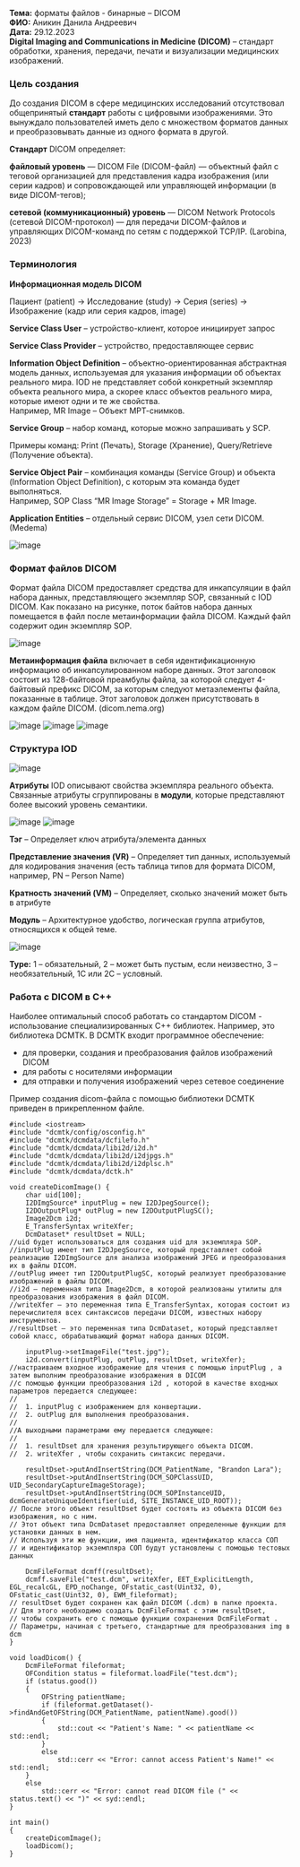 **Тема:** форматы файлов - бинарные – DICOM  
**ФИО:** Аникин Данила Андреевич  
**Дата:** 29.12.2023  
**Digital Imaging and Communications in Medicine (DICOM)** – стандарт обработки, 
хранения, передачи, печати и визуализации медицинских изображений.

### Цель создания  
До создания DICOM в сфере медицинских исследований отсутствовал общепринятый **стандарт** работы с цифровыми изображениями. Это вынуждало пользователей иметь дело с множеством форматов данных и преобразовывать данные из одного формата в другой.  

**Стандарт** DICOM определяет:  

**файловый уровень** — DICOM File (DICOM-файл) — объектный файл с теговой организацией для представления кадра изображения (или серии кадров) и сопровождающей или управляющей информации (в виде DICOM-тегов);  

**сетевой (коммуникационный) уровень** — DICOM Network Protocols (сетевой DICOM-протокол) — для передачи DICOM-файлов и управляющих DICOM-команд по сетям с поддержкой TCP/IP. (Larobina, 2023)  


### Терминология

**Информационная модель DICOM**

Пациент (patient) → Исследование (study) → Серия (series) → Изображение (кадр 
или серия кадров, image)

**Service Class User** – устройство-клиент, которое инициирует запрос

**Service Class Provider** – устройство, предоставляющее сервис

**Information Object Definition** – объектно-ориентированная абстрактная модель данных, используемая для указания информации об объектах реального мира. IOD не представляет собой конкретный экземпляр объекта реального мира, а скорее класс объектов реального мира, которые имеют одни и те же свойства.  
Например, MR Image – Объект МРТ-снимков.

**Service Group** – набор команд, которые можно запрашивать у SCP.

Примеры команд: Print (Печать), Storage (Хранение), Query/Retrieve (Получение 
объекта). 

**Service Object Pair** – комбинация команды (Service Group) и объекта (Information Object Definition), с которым эта команда будет выполняться.  
Например, SOP Class “MR Image Storage” = Storage + MR Image.

**Application Entities** – отдельный сервис DICOM, узел сети DICOM. (Medema)

![image](https://github.com/Pandanila/misis2023f-22-01-anikin-d-a/assets/97802843/ecacd8d6-979c-4c48-8016-1536cd4ddea2)


### Формат файлов DICOM

Формат файла DICOM предоставляет средства для инкапсуляции в файл набора данных, представляющего экземпляр SOP, связанный с IOD DICOM. Как показано на рисунке, поток байтов набора данных помещается в файл после метаинформации файла DICOM. Каждый файл содержит один экземпляр SOP.

![image](https://github.com/Pandanila/misis2023f-22-01-anikin-d-a/assets/97802843/39aca6ea-d50e-4eb6-b28b-1f5a4d00017b)

**Метаинформация файла** включает в себя идентификационную информацию об инкапсулированном наборе данных. Этот заголовок состоит из 128-байтовой преамбулы файла, за которой следует 4-байтовый префикс DICOM, за которым следуют метаэлементы файла, показанные в таблице. Этот заголовок должен присутствовать в каждом файле DICOM. (dicom.nema.org)

![image](https://github.com/Pandanila/misis2023f-22-01-anikin-d-a/assets/97802843/3fba714a-a265-4010-92cd-44cabfff1197)
![image](https://github.com/Pandanila/misis2023f-22-01-anikin-d-a/assets/97802843/f0ce3d1e-11fe-4b64-84da-6c30855b4e31)
![image](https://github.com/Pandanila/misis2023f-22-01-anikin-d-a/assets/97802843/584124a2-166b-4872-9b77-7c5112b0a269)

### Структура IOD

![image](https://github.com/Pandanila/misis2023f-22-01-anikin-d-a/assets/97802843/cad154a9-12ea-4b7a-99c1-bc9de39ecf28)

**Атрибуты** IOD описывают свойства экземпляра реального объекта. Связанные атрибуты сгруппированы в **модули**, которые представляют более высокий уровень семантики.

![image](https://github.com/Pandanila/misis2023f-22-01-anikin-d-a/assets/97802843/79fb7ffd-b182-4b44-9da5-a2d17abd5671)
![image](https://github.com/Pandanila/misis2023f-22-01-anikin-d-a/assets/97802843/3cb3d00b-735f-4579-9085-09bbcddee461)

**Тэг** – Определяет ключ атрибута/элемента данных

**Представление значения (VR)** – Определяет тип данных, используемый для кодирования значения (есть таблица типов для формата DICOM, например, PN – Person Name)

**Кратность значений (VM)** – Определяет, сколько значений может быть в атрибуте

**Модуль** – Архитектурное удобство, логическая группа атрибутов, относящихся к общей теме.

![image](https://github.com/Pandanila/misis2023f-22-01-anikin-d-a/assets/97802843/0e4fdaed-e7d1-4dd5-8780-c7208ef4abd3)

**Type:** 1 – обязательный, 2 – может быть пустым, если неизвестно, 3 – необязательный, 1С или 2С – условный.

### Работа с DICOM в C++

Наиболее оптимальный способ работать со стандартом DICOM - использование специализированных C++ библиотек. Например, это библиотека DCMTK.
В DCMTK входит программное обеспечение:
*	для проверки, создания и преобразования файлов изображений DICOM
*	для работы с носителями информации
*	для отправки и получения изображений через сетевое соединение

Пример создания dicom-файла с помощью библиотеки DCMTK приведен в прикрепленном файле.

```с++
#include <iostream>
#include "dcmtk/config/osconfig.h"
#include "dcmtk/dcmdata/dcfilefo.h"
#include "dcmtk/dcmdata/libi2d/i2d.h"
#include "dcmtk/dcmdata/libi2d/i2djpgs.h"
#include "dcmtk/dcmdata/libi2d/i2dplsc.h"
#include "dcmtk/dcmdata/dctk.h"

void createDicomImage() {
    char uid[100];
    I2DImgSource* inputPlug = new I2DJpegSource();
    I2DOutputPlug* outPlug = new I2DOutputPlugSC();
    Image2Dcm i2d;
    E_TransferSyntax writeXfer;
    DcmDataset* resultDset = NULL;
//uid будет использоваться для создания uid для экземпляра SOP.
//inputPlug имеет тип I2DJpegSource, который представляет собой реализацию I2DImgSource для анализа изображений JPEG и преобразования их в файлы DICOM.
//outPlug имеет тип I2DOutputPlugSC, который реализует преобразование изображений в файлы DICOM.
//i2d — переменная типа Image2Dcm, в которой реализованы утилиты для преобразования изображения в файл DICOM.
//writeXfer — это переменная типа E_TransferSyntax, которая состоит из перечислителя всех синтаксисов передачи DICOM, известных набору инструментов.
//resultDset — это переменная типа DcmDataset, который представляет собой класс, обрабатывающий формат набора данных DICOM.

    inputPlug->setImageFile("test.jpg");
    i2d.convert(inputPlug, outPlug, resultDset, writeXfer);
//настраиваем входное изображение для чтения с помощью inputPlug , а затем выполним преобразование изображения в DICOM
//с помощью функции преобразования i2d , которой в качестве входных параметров передается следующее:
//
//  1. inputPlug с изображением для конвертации.
//  2. outPlug для выполнения преобразования.
//
//А выходными параметрами ему передается следующее:
//
//  1. resultDset для хранения результирующего объекта DICOM.
//  2. writeXfer , чтобы сохранить синтаксис передачи.

    resultDset->putAndInsertString(DCM_PatientName, "Brandon Lara");
    resultDset->putAndInsertString(DCM_SOPClassUID, UID_SecondaryCaptureImageStorage);
    resultDset->putAndInsertString(DCM_SOPInstanceUID, dcmGenerateUniqueIdentifier(uid, SITE_INSTANCE_UID_ROOT));
// После этого объект resultDset будет состоять из объекта DICOM без изображения, но с ним.
// Этот объект типа DcmDataset предоставляет определенные функции для установки данных в нем.
// Используя эти же функции, имя пациента, идентификатор класса СОП
// и идентификатор экземпляра СОП будут установлены с помощью тестовых данных

    DcmFileFormat dcmff(resultDset);
    dcmff.saveFile("test.dcm", writeXfer, EET_ExplicitLength, EGL_recalcGL, EPD_noChange, OFstatic_cast(Uint32, 0), OFstatic_cast(Uint32, 0), EWM_fileformat);
// resultDset будет сохранен как файл DICOM (.dcm) в папке проекта.
// Для этого необходимо создать DcmFileFormat с этим resultDset,
// чтобы сохранить его с помощью функции сохранения DcmFileFormat .
// Параметры, начиная с третьего, стандартные для преобразования img в dcm
}

void loadDicom() {
    DcmFileFormat fileformat;
    OFCondition status = fileformat.loadFile("test.dcm");
    if (status.good())
    {
        OFString patientName;
        if (fileformat.getDataset()->findAndGetOFString(DCM_PatientName, patientName).good())
        {
            std::cout << "Patient's Name: " << patientName << std::endl;
        }
        else
            std::cerr << "Error: cannot access Patient's Name!" << std::endl;
    }
    else
        std::cerr << "Error: cannot read DICOM file (" << status.text() << ")" << syd::endl;
}

int main()
{
    createDicomImage();
    loadDicom();
}
```
